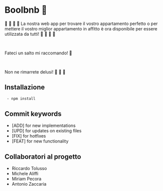 # Boolbnb :department_store:

:tada: :tada: :tada: :tada: La nostra web app per trovare il vostro appartamento perfetto o per mettere il vostro miglior appartamento in affitto è ora disponibile per essere utilizzata da tutti! :tada: :tada: :tada: :tada:

<br>

Fateci un salto mi raccomando! :department_store:

<br>

Non ne rimarrete delusi! :muscle: :muscle: :muscle:



## Installazione

```bash
 - npm install
```

## Commit keywords

- [ADD] for new implementations
- [UPD] for updates on existing files
- [FIX] for hotfixes
- [FEAT] for new functionality

## Collaboratori al progetto

- Riccardo Tolusso
- Michele Aliffi
- Miriam Pecora
- Antonio Zaccaria
